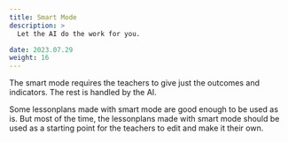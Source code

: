 ```yaml
---
title: Smart Mode
description: >
  Let the AI do the work for you.

date: 2023.07.29
weight: 16
---
```


The smart mode requires the teachers to give just the outcomes and indicators. The rest is handled by the AI.

Some lessonplans made with smart mode are good enough to be used as is. But most of the time, the lessonplans made with smart mode should be used as a starting point for the teachers to edit and make it their own.

